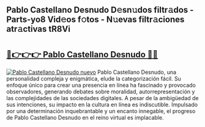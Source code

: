 ## Pablo Castellano Desnudo D𝚎sn𝚞dos filtr𝚊dos - Parts-yo8 Vid𝚎os f𝚘tos - N𝚞evas filtr𝚊ciones atr𝚊ctivas tR8Vi

# <h2><a href="http://mb14z4.tromn.icu/?c=Pablo+Castellano+Desnudo">🔗👉👉👉 Pablo Castellano Desnudo 🔗🔗</a></h2>

[![Pablo Castellano Desnudo nuevo](https://i.imgur.com/pEAQMta.gif)](http://mb14z4.tromn.icu/?c=Pablo+Castellano+Desnudo)
Pablo Castellano Desnudo, una personalidad compleja y enigmática, elude la categorización fácil. Su enfoque único para crear una presencia en línea ha fascinado y provocado observadores, generando debates sobre moralidad, autorrepresentación y las complejidades de las sociedades digitales. A pesar de la ambigüedad de sus intenciones, su impacto en la cultura en línea es indiscutible. Impulsado por una determinación inquebrantable y un encanto innegable, el progreso de Pablo Castellano Desnudo en el reino virtual es implacable.
